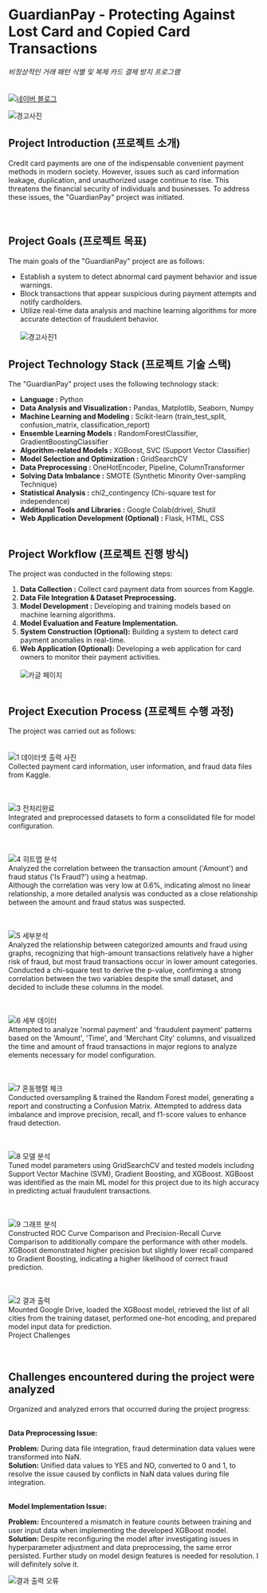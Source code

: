 

# GuardianPay - Protecting Against Lost Card and Copied Card Transactions

_비정상적인 거래 패턴 식별 및 복제 카드 결제 방지 프로그램_ <br> <br> <br>
[![네이버 블로그](https://img.shields.io/badge/네이버%20블로그-03C75A?style=flat-square&logo=Naver&logoColor=white)](https://blog.naver.com/pixelwizard/223313104718)


![경고사진](https://github.com/pixelwizard2/Project.AI--GuardianPay---Protecting-Against-Lost-Card-and-Copied-Card-Transactions/assets/138272416/b63a944b-a865-45a2-bd76-2095e544f6d4) 
## Project Introduction (프로젝트 소개)

Credit card payments are one of the indispensable convenient payment methods in modern society. However, issues such as card information leakage, duplication, and unauthorized usage continue to rise. This threatens the financial security of individuals and businesses. To address these issues, the "GuardianPay" project was initiated. <br> <br> <br>


## Project Goals (프로젝트 목표)

The main goals of the "GuardianPay" project are as follows:
- Establish a system to detect abnormal card payment behavior and issue warnings.
- Block transactions that appear suspicious during payment attempts and notify cardholders.
- Utilize real-time data analysis and machine learning algorithms for more accurate detection of fraudulent behavior. <br> <br>
![경고사진1](https://github.com/pixelwizard2/Project.AI--GuardianPay---Protecting-Against-Lost-Card-and-Copied-Card-Transactions/assets/138272416/db256c05-cf23-4298-9f86-b039bcf1b905)

## Project Technology Stack (프로젝트 기술 스택)

The "GuardianPay" project uses the following technology stack:
- **Language :** Python
- **Data Analysis and Visualization :** Pandas, Matplotlib, Seaborn, Numpy
- **Machine Learning and Modeling :** Scikit-learn (train_test_split, confusion_matrix, classification_report)
- **Ensemble Learning Models :** RandomForestClassifier, GradientBoostingClassifier
- **Algorithm-related Models :** XGBoost, SVC (Support Vector Classifier)
- **Model Selection and Optimization :** GridSearchCV
- **Data Preprocessing :** OneHotEncoder, Pipeline, ColumnTransformer
- **Solving Data Imbalance :** SMOTE (Synthetic Minority Over-sampling Technique)
- **Statistical Analysis :** chi2_contingency (Chi-square test for independence)
- **Additional Tools and Libraries :** Google Colab(drive), Shutil
- **Web Application Development (Optional) :** Flask, HTML, CSS <br> <br>

## Project Workflow (프로젝트 진행 방식)

The project was conducted in the following steps:
1. **Data Collection :** Collect card payment data from sources from Kaggle.
2. **Data File Integration & Dataset Preprocessing.**
3. **Model Development :** Developing and training models based on machine learning algorithms.
4. **Model Evaluation and Feature Implementation.**
5. **System Construction (Optional):** Building a system to detect card payment anomalies in real-time.
6. **Web Application (Optional):** Developing a web application for card owners to monitor their payment activities. <br> <br>
![카글 페이지](https://github.com/pixelwizard2/Project.AI--GuardianPay---Protecting-Against-Lost-Card-and-Copied-Card-Transactions/assets/138272416/09c2dcb3-85df-4903-a01b-fda931f73ae4)
<br> <br>

## Project Execution Process (프로젝트 수행 과정)

The project was carried out as follows: <br> <br> <br>
![1  데이터셋 출력 사진](https://github.com/pixelwizard2/Project.AI--GuardianPay---Protecting-Against-Lost-Card-and-Copied-Card-Transactions/assets/138272416/e5b5d00d-a73b-4127-b3a5-65ee23249441)  
Collected payment card information, user information, and fraud data files from Kaggle. <br> <br> <br>

![3  전처리완료](https://github.com/pixelwizard2/Project.AI--GuardianPay---Protecting-Against-Lost-Card-and-Copied-Card-Transactions/assets/138272416/46130330-9e01-4df8-8975-1a1eb4dcd67d)  
Integrated and preprocessed datasets to form a consolidated file for model configuration. <br> <br> <br>

![4  히트맵 분석](https://github.com/pixelwizard2/Project.AI--GuardianPay---Protecting-Against-Lost-Card-and-Copied-Card-Transactions/assets/138272416/bf831dad-32ee-40a3-abf3-38a4cad15a60)  
Analyzed the correlation between the transaction amount ('Amount') and fraud status ('Is Fraud?') using a heatmap.  
Although the correlation was very low at 0.6%, indicating almost no linear relationship, a more detailed analysis was conducted as a close relationship between the amount and fraud status was suspected. <br> <br> <br>

![5  세부분석](https://github.com/pixelwizard2/Project.AI--GuardianPay---Protecting-Against-Lost-Card-and-Copied-Card-Transactions/assets/138272416/f1c0ed96-f7d3-47e2-a4fa-6496eef3bc17)  
Analyzed the relationship between categorized amounts and fraud using graphs, recognizing that high-amount transactions relatively have a higher risk of fraud, but most fraud transactions occur in lower amount categories.  
Conducted a chi-square test to derive the p-value, confirming a strong correlation between the two variables despite the small dataset, and decided to include these columns in the model. <br> <br> <br>  

![6  세부 데이터](https://github.com/pixelwizard2/Project.AI--GuardianPay---Protecting-Against-Lost-Card-and-Copied-Card-Transactions/assets/138272416/ed70e192-c2af-4719-96fe-07b1917328d9)  
Attempted to analyze 'normal payment' and 'fraudulent payment' patterns based on the 'Amount', 'Time', and 'Merchant City' columns, and visualized the time and amount of fraud transactions in major regions to analyze elements necessary for model configuration. <br> <br> <br>

![7  혼동행렬 체크](https://github.com/pixelwizard2/Project.AI--GuardianPay---Protecting-Against-Lost-Card-and-Copied-Card-Transactions/assets/138272416/984d631f-d925-4067-a4e2-9162f28b5355)  
Conducted oversampling & trained the Random Forest model, generating a report and constructing a Confusion Matrix. Attempted to address data imbalance and improve precision, recall, and f1-score values to enhance fraud detection.  <br> <br> <br>

![8  모델 분석](https://github.com/pixelwizard2/Project.AI--GuardianPay---Protecting-Against-Lost-Card-and-Copied-Card-Transactions/assets/138272416/4df32037-4845-40de-af12-f087da5b5d84)  
Tuned model parameters using GridSearchCV and tested models including Support Vector Machine (SVM), Gradient Boosting, and XGBoost. XGBoost was identified as the main ML model for this project due to its high accuracy in predicting actual fraudulent transactions. <br> <br> <br>

![9  그래프 분석](https://github.com/pixelwizard2/Project.AI--GuardianPay---Protecting-Against-Lost-Card-and-Copied-Card-Transactions/assets/138272416/1cd457c4-94b9-4f5a-8b2a-ea272c51defc)  
Constructed ROC Curve Comparison and Precision-Recall Curve Comparison to additionally compare the performance with other models.  
XGBoost demonstrated higher precision but slightly lower recall compared to Gradient Boosting, indicating a higher likelihood of correct fraud prediction.  <br> <br> <br>  

![2  결과 출력](https://github.com/pixelwizard2/Project.AI--GuardianPay---Protecting-Against-Lost-Card-and-Copied-Card-Transactions/assets/138272416/ebe8a0d2-7a91-46bb-a72a-4a8fb48ebab7)  
Mounted Google Drive, loaded the XGBoost model, retrieved the list of all cities from the training dataset, performed one-hot encoding, and prepared model input data for prediction.  
Project Challenges <br> <br> <br>

## Challenges encountered during the project were analyzed

Organized and analyzed errors that occurred during the project progress: <br> <br>

**Data Preprocessing Issue:**  

**Problem:** During data file integration, fraud determination data values were transformed into NaN.  
**Solution:** Unified data values to YES and NO, converted to 0 and 1, to resolve the issue caused by conflicts in NaN data values during file integration. <br> <br>

**Model Implementation Issue:**  

**Problem:** Encountered a mismatch in feature counts between training and user input data when implementing the developed XGBoost model.  
**Solution:** Despite reconfiguring the model after investigating issues in hyperparameter adjustment and data preprocessing, the same error persisted. Further study on model design features is needed for resolution. I will definitely solve it.  <br> 

![결과 출력 오류](https://github.com/pixelwizard2/Project.AI--GuardianPay---Protecting-Against-Lost-Card-and-Copied-Card-Transactions/assets/138272416/8f8bf370-9b34-4945-90c3-0583cfaf6343)




